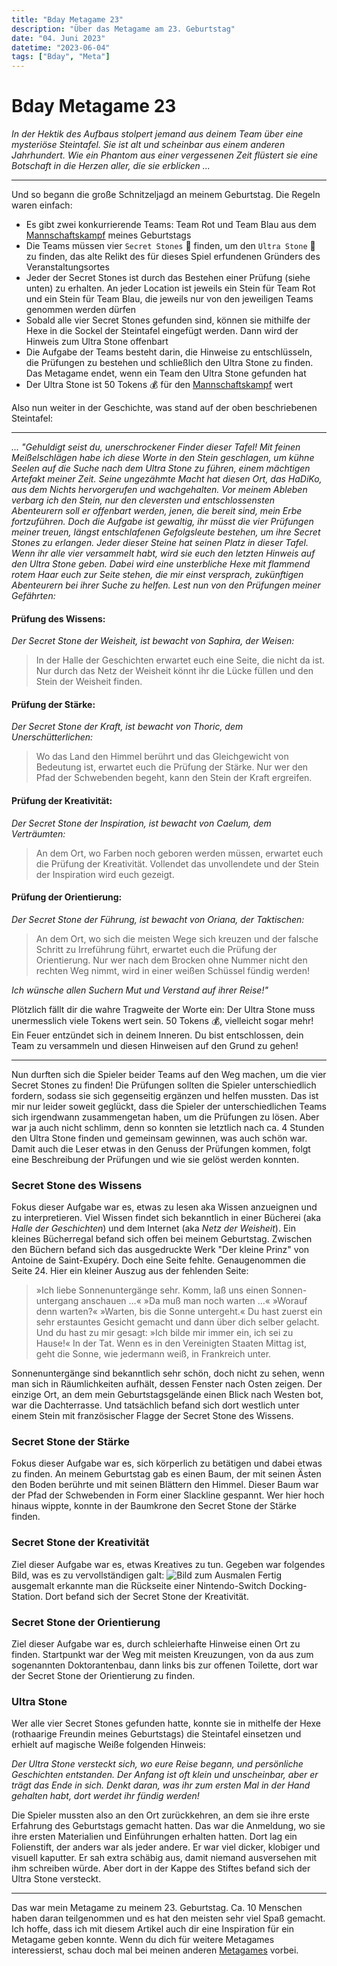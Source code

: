 ```yaml
---
title: "Bday Metagame 23"
description: "Über das Metagame am 23. Geburtstag"
date: "04. Juni 2023"
datetime: "2023-06-04"
tags: ["Bday", "Meta"]
---
```


# Bday Metagame 23
_In der Hektik des Aufbaus stolpert jemand aus deinem Team über eine mysteriöse Steintafel.
Sie ist alt und scheinbar aus einem anderen Jahrhundert.
Wie ein Phantom aus einer vergessenen Zeit flüstert sie eine Botschaft in die Herzen aller, die sie erblicken ..._

---
Und so begann die große Schnitzeljagd an meinem Geburtstag. Die Regeln waren einfach:
* Es gibt zwei konkurrierende Teams: Team Rot und Team Blau aus dem [Mannschaftskampf](/articles/bday23) meines Geburtstags
* Die Teams müssen vier `Secret Stones` :gem: finden, um den `Ultra Stone` :crystal_ball: zu finden, das alte Relikt des für dieses Spiel erfundenen Gründers des Veranstaltungsortes
* Jeder der Secret Stones ist durch das Bestehen einer Prüfung (siehe unten) zu erhalten. An jeder Location ist jeweils ein Stein für Team Rot und ein Stein für Team Blau, die jeweils nur von den jeweiligen Teams genommen werden dürfen
* Sobald alle vier Secret Stones gefunden sind, können sie mithilfe der Hexe in die Sockel der Steintafel eingefügt werden. Dann wird der Hinweis zum Ultra Stone offenbart
* Die Aufgabe der Teams besteht darin, die Hinweise zu entschlüsseln, die Prüfungen zu bestehen und schließlich den Ultra Stone zu finden. Das Metagame endet, wenn ein Team den Ultra Stone gefunden hat
* Der Ultra Stone ist 50 Tokens :moneybag: für den [Mannschaftskampf](/articles/bday23) wert

Also nun weiter in der Geschichte, was stand auf der oben beschriebenen Steintafel:

---

_... "Gehuldigt seist du, unerschrockener Finder dieser Tafel!
Mit feinen Meißelschlägen habe ich diese Worte in den Stein geschlagen,
um kühne Seelen auf die Suche nach dem Ultra Stone zu führen, einem mächtigen Artefakt meiner Zeit.
Seine ungezähmte Macht hat diesen Ort, das HaDiKo, aus dem Nichts hervorgerufen und wachgehalten.
Vor meinem Ableben verbarg ich den Stein, nur den cleversten und entschlossensten Abenteurern soll er offenbart werden,
jenen, die bereit sind, mein Erbe fortzuführen. Doch die Aufgabe ist gewaltig, ihr müsst die vier Prüfungen meiner treuen,
längst entschlafenen Gefolgsleute bestehen, um ihre Secret Stones zu erlangen.
Jeder dieser Steine hat seinen Platz in dieser Tafel.
Wenn ihr alle vier versammelt habt, wird sie euch den letzten Hinweis auf den Ultra Stone geben.
Dabei wird eine unsterbliche Hexe mit flammend rotem Haar euch zur Seite stehen, die mir einst versprach,
zukünftigen Abenteurern bei ihrer Suche zu helfen. Lest nun von den Prüfungen meiner Gefährten:_

#### Prüfung des Wissens:
_Der Secret Stone der Weisheit, ist bewacht von Saphira, der Weisen:_
> In der Halle der Geschichten erwartet euch eine Seite, die nicht da ist.
> Nur durch das Netz der Weisheit könnt ihr die Lücke füllen und den Stein der Weisheit finden.

#### Prüfung der Stärke:
_Der Secret Stone der Kraft, ist bewacht von Thoric, dem Unerschütterlichen:_
> Wo das Land den Himmel berührt und das Gleichgewicht von Bedeutung ist, erwartet euch die Prüfung der Stärke.
> Nur wer den Pfad der Schwebenden begeht, kann den Stein der Kraft ergreifen.

#### Prüfung der Kreativität:
_Der Secret Stone der Inspiration, ist bewacht von Caelum, dem Verträumten:_
> An dem Ort, wo Farben noch geboren werden müssen, erwartet euch die Prüfung der Kreativität.
> Vollendet das unvollendete und der Stein der Inspiration wird euch gezeigt.

#### Prüfung der Orientierung:
_Der Secret Stone der Führung, ist bewacht von Oriana, der Taktischen:_
> An dem Ort, wo sich die meisten Wege sich kreuzen und der falsche Schritt zu Irreführung führt,
> erwartet euch die Prüfung der Orientierung. Nur wer nach dem Brocken ohne Nummer nicht den rechten Weg nimmt,
> wird in einer weißen Schüssel fündig werden!

_Ich wünsche allen Suchern Mut und Verstand auf ihrer Reise!"_

Plötzlich fällt dir die wahre Tragweite der Worte ein: Der Ultra Stone muss unermesslich viele Tokens wert sein. 50 Tokens :moneybag:, vielleicht sogar mehr! Ein Feuer entzündet sich in deinem Inneren. Du bist entschlossen, dein Team zu versammeln und diesen Hinweisen auf den Grund zu gehen!

---
Nun durften sich die Spieler beider Teams auf den Weg machen, um die vier Secret Stones zu finden!
Die Prüfungen sollten die Spieler unterschiedlich fordern, sodass sie sich gegenseitig ergänzen und helfen mussten.
Das ist mir nur leider soweit geglückt, dass die Spieler der unterschiedlichen Teams sich irgendwann zusammengetan haben, um die Prüfungen zu lösen.
Aber war ja auch nicht schlimm, denn so konnten sie letztlich nach ca. 4 Stunden den Ultra Stone finden und gemeinsam gewinnen, was auch schön war.
Damit auch die Leser etwas in den Genuss der Prüfungen kommen, folgt eine Beschreibung der Prüfungen und wie sie gelöst werden konnten.

### Secret Stone des Wissens
Fokus dieser Aufgabe war es, etwas zu lesen aka Wissen anzueignen und zu interpretieren.
Viel Wissen findet sich bekanntlich in einer Bücherei (aka *Halle der Geschichten*) und dem Internet (aka *Netz der Weisheit*).
Ein kleines Bücherregal befand sich offen bei meinem Geburtstag.
Zwischen den Büchern befand sich das ausgedruckte Werk "Der kleine Prinz" von Antoine de Saint-Exupéry. Doch eine Seite fehlte.
Genaugenommen die Seite 24. Hier ein kleiner Auszug aus der fehlenden Seite:
> »Ich liebe Sonnenuntergänge sehr. Komm, laß uns einen Sonnen-untergang anschauen …«
> »Da muß man noch warten …«
> »Worauf denn warten?«
> »Warten, bis die Sonne untergeht.«
> Du hast zuerst ein sehr erstauntes Gesicht gemacht und dann über dich selber gelacht. Und du hast zu mir gesagt:
> »Ich bilde mir immer ein, ich sei zu Hause!«
> In der Tat. Wenn es in den Vereinigten Staaten Mittag ist, geht die Sonne, wie jedermann weiß, in Frankreich unter.

Sonnenuntergänge sind bekanntlich sehr schön, doch nicht zu sehen, wenn man sich in Räumlichkeiten aufhält, dessen Fenster nach Osten zeigen.
Der einzige Ort, an dem mein Geburtstagsgelände einen Blick nach Westen bot, war die Dachterrasse.
Und tatsächlich befand sich dort westlich unter einem Stein mit französischer Flagge der Secret Stone des Wissens.

### Secret Stone der Stärke
Fokus dieser Aufgabe war es, sich körperlich zu betätigen und dabei etwas zu finden.
An meinem Geburtstag gab es einen Baum, der mit seinen Ästen den Boden berührte und mit seinen Blättern den Himmel.
Dieser Baum war der Pfad der Schwebenden in Form einer Slackline gespannt. Wer hier hoch hinaus wippte, konnte in der Baumkrone den Secret Stone der Stärke finden.

### Secret Stone der Kreativität
Ziel dieser Aufgabe war es, etwas Kreatives zu tun. Gegeben war folgendes Bild, was es zu vervollständigen galt:
![Bild zum Ausmalen](/articles/switch.png)
Fertig ausgemalt erkannte man die Rückseite einer Nintendo-Switch Docking-Station. Dort befand sich der Secret Stone der Kreativität.

### Secret Stone der Orientierung
Ziel dieser Aufgabe war es, durch schleierhafte Hinweise einen Ort zu finden.
Startpunkt war der Weg mit meisten Kreuzungen, von da aus zum sogenannten Doktorantenbau, dann links bis zur offenen Toilette, dort war der Secret Stone der Orientierung zu finden.

### Ultra Stone
Wer alle vier Secret Stones gefunden hatte, konnte sie in mithelfe der Hexe (rothaarige Freundin meines Geburtstags)
die Steintafel einsetzen und erhielt auf magische Weiße folgenden Hinweis:

_Der Ultra Stone versteckt sich, wo eure Reise begann, und persönliche Geschichten entstanden.
Der Anfang ist oft klein und unscheinbar, aber er trägt das Ende in sich.
Denkt daran, was ihr zum ersten Mal in der Hand gehalten habt, dort werdet ihr fündig werden!_

Die Spieler mussten also an den Ort zurückkehren, an dem sie ihre erste Erfahrung des Geburtstags gemacht hatten.
Das war die Anmeldung, wo sie ihre ersten Materialien und Einführungen erhalten hatten.
Dort lag ein Folienstift, der anders war als jeder andere. Er war viel dicker, klobiger und visuell kaputter.
Er sah extra schäbig aus, damit niemand ausversehen mit ihm schreiben würde.
Aber dort in der Kappe des Stiftes befand sich der Ultra Stone versteckt.

---

Das war mein Metagame zu meinem 23. Geburtstag. Ca. 10 Menschen haben daran teilgenommen und es hat den meisten sehr viel Spaß gemacht.
Ich hoffe, dass ich mit diesem Artikel auch dir eine Inspiration für ein Metagame geben konnte.
Wenn du dich für weitere Metagames interessierst, schau doch mal bei meinen anderen [Metagames](/articles/t/Meta) vorbei.
